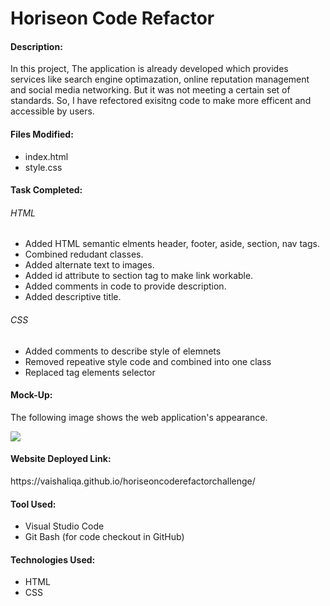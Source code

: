 
<h1>Horiseon Code Refactor </h1>

<h4> Description: </h4>
<p>In this project, The application is already developed which provides services like search engine optimazation, online reputation management and social media networking. But it was not meeting a certain set of standards. So, I have refectored exisitng code to make more efficent and accessible by users.</p>

<h4>Files Modified:</h4>
 <ul>
     <li> index.html </li>
     <li> style.css </li>
  </ul>
    
<h4>Task Completed:</h4>
    <h6> HTML </h6>
    <ul>
<li>Added HTML semantic elments header, footer, aside, section, nav tags.</li>
<li>Combined redudant classes.</li>
<li>Added alternate text to images.</li>
<li>Added id attribute to section tag to make link workable.</li>
<li>Added comments in code to provide description.</li>
<li>Added descriptive title.</li>
    </ul>
    <h6> CSS </h6>
    <ul>
<li>Added comments to describe style of elemnets</li>
<li>Removed repeative style code and combined into one class</li>
<li>Replaced tag elements selector</li>
    </ul>

<h4>Mock-Up:</h4>
<p>The following image shows the web application's appearance.</p>
<img src="https://user-images.githubusercontent.com/54869821/177448466-1d6940bf-45df-4317-9315-84985c370454.png">
    
<h4>Website Deployed Link:</h4>
<p>https://vaishaliqa.github.io/horiseoncoderefactorchallenge/</p>

<h4>Tool Used:</h4>
<ul>
    <li> Visual Studio Code </li>
    <li> Git Bash (for code checkout in GitHub)</li>
</ul>

<h4>Technologies Used:</h4>
<ul>
    <li> HTML </li>
    <li> CSS </li>
</ul>
    








